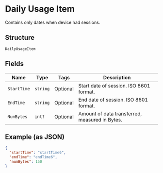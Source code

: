 
# Daily Usage Item

Contains only dates when device had sessions.

## Structure

`DailyUsageItem`

## Fields

| Name | Type | Tags | Description |
|  --- | --- | --- | --- |
| `StartTime` | `string` | Optional | Start date of session. ISO 8601 format. |
| `EndTime` | `string` | Optional | End date of session. ISO 8601 format. |
| `NumBytes` | `int?` | Optional | Amount of data transferred, measured in Bytes. |

## Example (as JSON)

```json
{
  "startTime": "startTime6",
  "endTime": "endTime6",
  "numBytes": 150
}
```

